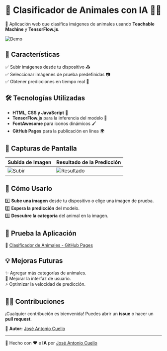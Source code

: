 # 🦁 Clasificador de Animales con IA 🐠🦅

🚀 Aplicación web que clasifica imágenes de animales usando **Teachable Machine** y **TensorFlow.js**.

![Demo](https://via.placeholder.com/800x400?text=Clasificador+de+Animales)

## 🎯 Características
✅ Subir imágenes desde tu dispositivo 📤  
✅ Seleccionar imágenes de prueba predefinidas 📷  
✅ Obtener predicciones en tiempo real 🧠

## 🛠️ Tecnologías Utilizadas
- **HTML, CSS y JavaScript** 🎨
- **TensorFlow.js** para la inferencia del modelo 🤖
- **FontAwesome** para iconos dinámicos 🖌️
- **GitHub Pages** para la publicación en línea 🌍

## 📸 Capturas de Pantalla
| Subida de Imagen | Resultado de la Predicción |
|------------------|--------------------------|
| ![Subir](https://via.placeholder.com/300x200?text=Subir+Imagen) | ![Resultado](https://via.placeholder.com/300x200?text=Predicción) |

## 📌 Cómo Usarlo
1️⃣ **Sube una imagen** desde tu dispositivo o elige una imagen de prueba.  
2️⃣ **Espera la predicción** del modelo.  
3️⃣ **Descubre la categoría** del animal en la imagen.

## 🚀 Prueba la Aplicación
🔗 [Clasificador de Animales - GitHub Pages](https://Yopli2k.github.io/clasificador-animales/)

## 💡 Mejoras Futuras
✨ Agregar más categorías de animales.  
🎨 Mejorar la interfaz de usuario.  
⚡ Optimizar la velocidad de predicción.

## 👨‍💻 Contribuciones
¡Cualquier contribución es bienvenida! Puedes abrir un **issue** o hacer un **pull request**.

📌 **Autor:** [José Antonio Cuello](https://github.com/Yopli2k)

---
🦾 Hecho con ❤️ e **IA** por [José Antonio Cuello](https://github.com/Yopli2k)  
